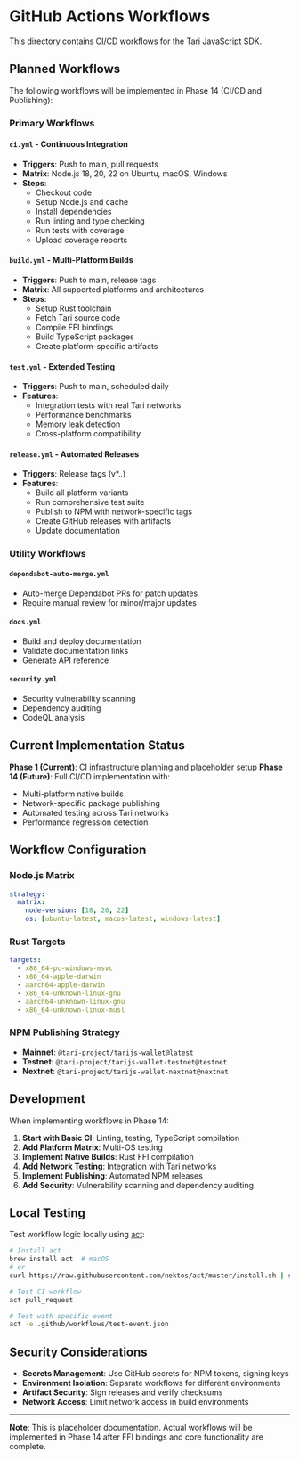 # GitHub Actions Workflows

This directory contains CI/CD workflows for the Tari JavaScript SDK.

## Planned Workflows

The following workflows will be implemented in Phase 14 (CI/CD and Publishing):

### Primary Workflows

#### `ci.yml` - Continuous Integration
- **Triggers**: Push to main, pull requests
- **Matrix**: Node.js 18, 20, 22 on Ubuntu, macOS, Windows
- **Steps**:
  - Checkout code
  - Setup Node.js and cache
  - Install dependencies
  - Run linting and type checking
  - Run tests with coverage
  - Upload coverage reports

#### `build.yml` - Multi-Platform Builds
- **Triggers**: Push to main, release tags
- **Matrix**: All supported platforms and architectures
- **Steps**:
  - Setup Rust toolchain
  - Fetch Tari source code
  - Compile FFI bindings
  - Build TypeScript packages
  - Create platform-specific artifacts

#### `test.yml` - Extended Testing
- **Triggers**: Push to main, scheduled daily
- **Features**:
  - Integration tests with real Tari networks
  - Performance benchmarks
  - Memory leak detection
  - Cross-platform compatibility

#### `release.yml` - Automated Releases
- **Triggers**: Release tags (v*.*.*)
- **Features**:
  - Build all platform variants
  - Run comprehensive test suite
  - Publish to NPM with network-specific tags
  - Create GitHub releases with artifacts
  - Update documentation

### Utility Workflows

#### `dependabot-auto-merge.yml`
- Auto-merge Dependabot PRs for patch updates
- Require manual review for minor/major updates

#### `docs.yml`
- Build and deploy documentation
- Validate documentation links
- Generate API reference

#### `security.yml`
- Security vulnerability scanning
- Dependency auditing
- CodeQL analysis

## Current Implementation Status

**Phase 1 (Current)**: CI infrastructure planning and placeholder setup
**Phase 14 (Future)**: Full CI/CD implementation with:
- Multi-platform native builds
- Network-specific package publishing
- Automated testing across Tari networks
- Performance regression detection

## Workflow Configuration

### Node.js Matrix
```yaml
strategy:
  matrix:
    node-version: [18, 20, 22]
    os: [ubuntu-latest, macos-latest, windows-latest]
```

### Rust Targets
```yaml
targets:
  - x86_64-pc-windows-msvc
  - x86_64-apple-darwin
  - aarch64-apple-darwin
  - x86_64-unknown-linux-gnu
  - aarch64-unknown-linux-gnu
  - x86_64-unknown-linux-musl
```

### NPM Publishing Strategy
- **Mainnet**: `@tari-project/tarijs-wallet@latest`
- **Testnet**: `@tari-project/tarijs-wallet-testnet@testnet`
- **Nextnet**: `@tari-project/tarijs-wallet-nextnet@nextnet`

## Development

When implementing workflows in Phase 14:

1. **Start with Basic CI**: Linting, testing, TypeScript compilation
2. **Add Platform Matrix**: Multi-OS testing
3. **Implement Native Builds**: Rust FFI compilation
4. **Add Network Testing**: Integration with Tari networks
5. **Implement Publishing**: Automated NPM releases
6. **Add Security**: Vulnerability scanning and dependency auditing

## Local Testing

Test workflow logic locally using [act](https://github.com/nektos/act):

```bash
# Install act
brew install act  # macOS
# or
curl https://raw.githubusercontent.com/nektos/act/master/install.sh | sudo bash

# Test CI workflow
act pull_request

# Test with specific event
act -e .github/workflows/test-event.json
```

## Security Considerations

- **Secrets Management**: Use GitHub secrets for NPM tokens, signing keys
- **Environment Isolation**: Separate workflows for different environments
- **Artifact Security**: Sign releases and verify checksums
- **Network Access**: Limit network access in build environments

---

**Note**: This is placeholder documentation. Actual workflows will be implemented in Phase 14 after FFI bindings and core functionality are complete.
